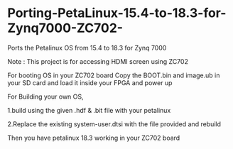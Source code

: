# Porting-PetaLinux-15.4-to-18.3-for-Zynq7000-ZC702-
Ports the Petalinux OS from 15.4 to 18.3 for Zynq 7000

Note : This project is for accessing HDMI screen using ZC702

For booting OS in your ZC702 board 
Copy the BOOT.bin and image.ub in your SD card and load it inside your FPGA and power up

For Building your own OS,

1.build using the given .hdf & .bit file with your petalinux

2.Replace the existing system-user.dtsi with the file provided and rebuild

Then you have petalinux 18.3 working in your ZC702 board
